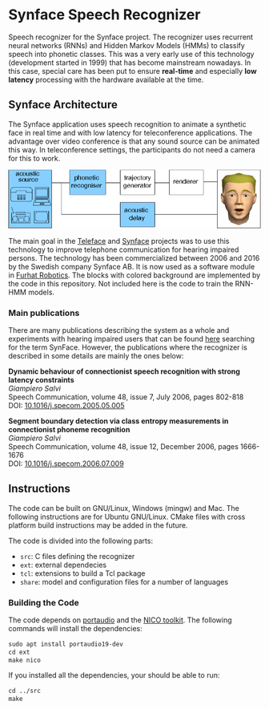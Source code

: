 # Synface Speech Recognizer
Speech recognizer for the Synface project. The recognizer uses recurrent neural networks (RNNs) and Hidden Markov Models (HMMs) to classify speech into phonetic classes. This was a very early use of this technology (development started in 1999) that has become mainstream nowadays. In this case, special care has been put to ensure **real-time** and especially **low latency** processing with the hardware available at the time.

## Synface Architecture
The Synface application uses speech recognition to animate a synthetic face in real time and with low latency for teleconference applications. The advantage over video conference is that any sound source can be animated this way. In teleconference settings, the participants do not need a camera for this to work.

![alt text](https://github.com/giampierosalvi/SynfaceSpeechRecognizer/blob/master/doc/synface_architecture.png "Synface Architecture")

The main goal in the [Teleface](http://www.speech.kth.se/teleface/) and [Synface](http://www.speech.kth.se/synface/) projects was to use this technology to improve telephone communication for hearing impaired persons. The technology has been commercialized between 2006 and 2016 by the Swedish company Synface AB. It is now used as a software module in [Furhat Robotics](https://www.furhatrobotics.com/). The blocks with colored background are implemented by the code in this repository. Not included here is the code to train the RNN-HMM models.

### Main publications
There are many publications describing the system as a whole and experiments with hearing impaired users that can be found [here](http://www.kth.se/profile/giampi/publications/) searching for the term SynFace. However, the publications where the recognizer is described in some details are mainly the ones below:

**Dynamic behaviour of connectionist speech recognition with strong latency constraints**  
*Giampiero Salvi*  
Speech Communication, volume 48, issue 7, July 2006, pages 802-818  
DOI: [10.1016/j.specom.2005.05.005](https://doi.org/10.1016/j.specom.2005.05.005)

**Segment boundary detection via class entropy measurements in connectionist phoneme recognition**  
*Giampiero Salvi*  
Speech Communication, volume 48, issue 12, December 2006, pages 1666-1676  
DOI: [10.1016/j.specom.2006.07.009](https://doi.org/10.1016/j.specom.2006.07.009)

## Instructions
The code can be built on GNU/Linux, Windows (mingw) and Mac. The following instructions are for Ubuntu GNU/Linux. CMake files with cross platform build instructions may be added in the future.

The code is divided into the following parts:
* `src`: C files defining the recognizer
* `ext`: external dependecies
* `tcl`: extensions to build a Tcl package
* `share`: model and configuration files for a number of languages

### Building the Code
The code depends on [portaudio](http://www.portaudio.com/) and the [NICO toolkit](http://nico.nikkostrom.com/). The following commands will install the dependencies:  
```
sudo apt install portaudio19-dev
cd ext
make nico
```

If you installed all the dependencies, your should be able to run:
```
cd ../src
make
```
